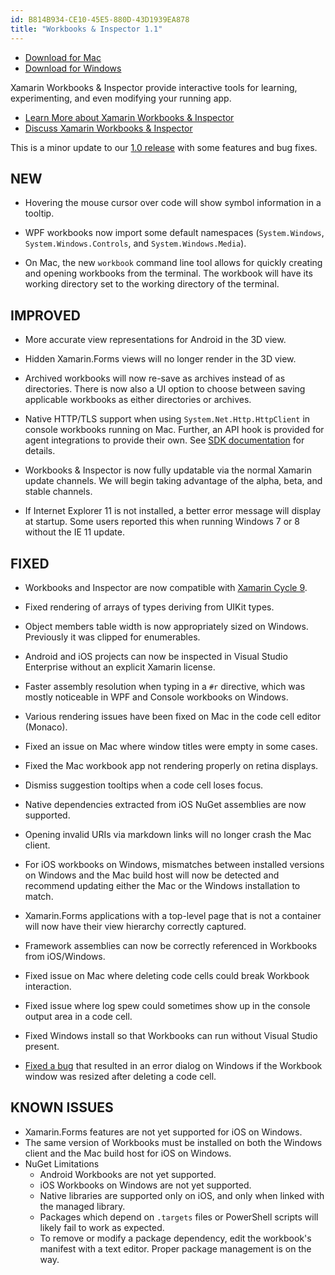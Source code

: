 ```yaml
---
id: B814B934-CE10-45E5-880D-43D1939EA878
title: "Workbooks & Inspector 1.1"
---
```


* [Download for Mac](https://dl.xamarin.com/interactive/XamarinInteractive-1.1.2.0.pkg)
* [Download for Windows](https://dl.xamarin.com/interactive/XamarinInteractive-1.1.2.0.msi)

Xamarin Workbooks & Inspector provide interactive tools for learning,
experimenting, and even modifying your running app.

* [Learn More about Xamarin Workbooks & Inspector](/releases/interactive/interactive-1.0.0)
* [Discuss Xamarin Workbooks & Inspector](https://forums.xamarin.com/categories/inspector)

This is a minor update to our [1.0 release](/releases/interactive/interactive-1.0.0)
with some features and bug fixes.

## NEW

* Hovering the mouse cursor over code will show symbol information in a tooltip.

* WPF workbooks now import some default namespaces (`System.Windows`,
  `System.Windows.Controls`, and `System.Windows.Media`).

* On Mac, the new `workbook` command line tool allows for quickly creating and
  opening workbooks from the terminal. The workbook will have its working
  directory set to the working directory of the terminal.

## IMPROVED

* More accurate view representations for Android in the 3D view.

* Hidden Xamarin.Forms views will no longer render in the 3D view.

* Archived workbooks will now re-save as archives instead of as directories.
  There is now also a UI option to choose between saving applicable workbooks
  as either directories or archives.

* Native HTTP/TLS support when using `System.Net.Http.HttpClient` in console
  workbooks running on Mac. Further, an API hook is provided for agent
  integrations to provide their own. See [SDK documentation](/guides/cross-platform/workbooks/sdk/) for details.

* Workbooks & Inspector is now fully updatable via the normal Xamarin update
  channels. We will begin taking advantage of the alpha, beta, and stable
  channels.

* If Internet Explorer 11 is not installed, a better error message will display
  at startup. Some users reported this when running Windows 7 or 8 without
  the IE 11 update.

## FIXED

* Workbooks and Inspector are now compatible with [Xamarin Cycle 9](https://releases.xamarin.com/release-candidate-cycle-9-rc5-refresh/).

* Fixed rendering of arrays of types deriving from UIKit types.

* Object members table width is now appropriately sized on Windows. Previously
  it was clipped for enumerables.

* Android and iOS projects can now be inspected in Visual Studio Enterprise
  without an explicit Xamarin license.

* Faster assembly resolution when typing in a `#r` directive, which was mostly
  noticeable in WPF and Console workbooks on Windows.

* Various rendering issues have been fixed on Mac in the code cell editor
  (Monaco).

* Fixed an issue on Mac where window titles were empty in some cases.

* Fixed the Mac workbook app not rendering properly on retina displays.

* Dismiss suggestion tooltips when a code cell loses focus.

* Native dependencies extracted from iOS NuGet assemblies are now supported.

* Opening invalid URIs via markdown links will no longer crash the Mac client.

* For iOS workbooks on Windows, mismatches between installed versions on Windows
  and the Mac build host will now be detected and recommend updating either
  the Mac or the Windows installation to match.

* Xamarin.Forms applications with a top-level page that is not a container
  will now have their view hierarchy correctly captured.

* Framework assemblies can now be correctly referenced in Workbooks from
  iOS/Windows.

* Fixed issue on Mac where deleting code cells could break Workbook interaction.

* Fixed issue where log spew could sometimes show up in the console output
  area in a code cell.

* Fixed Windows install so that Workbooks can run without Visual Studio present.

* [Fixed a bug](https://bugzilla.xamarin.com/show_bug.cgi?id=52537) that
  resulted in an error dialog on Windows if the Workbook window was resized
  after deleting a code cell.

## KNOWN ISSUES

* Xamarin.Forms features are not yet supported for iOS on Windows.
* The same version of Workbooks must be installed on both the Windows client
  and the Mac build host for iOS on Windows.
* NuGet Limitations
  - Android Workbooks are not yet supported.
  - iOS Workbooks on Windows are not yet supported.
  - Native libraries are supported only on iOS, and only when linked with
    the managed library.
  - Packages which depend on `.targets` files or PowerShell scripts will likely
    fail to work as expected.
  - To remove or modify a package dependency, edit the workbook's manifest with
    a text editor. Proper package management is on the way.

